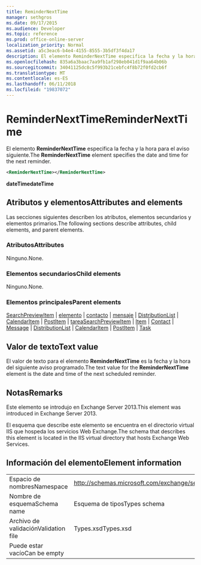 ```yaml
---
title: ReminderNextTime
manager: sethgros
ms.date: 09/17/2015
ms.audience: Developer
ms.topic: reference
ms.prod: office-online-server
localization_priority: Normal
ms.assetid: a5c3eac6-b4e4-4155-8555-3b5df3f4da17
description: El elemento ReminderNextTime especifica la fecha y la hora para el aviso siguiente.
ms.openlocfilehash: 835a6a3baac7aa9fb1af298eb041d1f9aa64b06b
ms.sourcegitcommit: 34041125dc8c5f993b21cebfc4f8b72f0fd2cb6f
ms.translationtype: MT
ms.contentlocale: es-ES
ms.lasthandoff: 06/11/2018
ms.locfileid: "19837072"
---
```

# <a name="remindernexttime"></a><span data-ttu-id="bd1e2-103">ReminderNextTime</span><span class="sxs-lookup"><span data-stu-id="bd1e2-103">ReminderNextTime</span></span>

<span data-ttu-id="bd1e2-104">El elemento **ReminderNextTime** especifica la fecha y la hora para el aviso siguiente.</span><span class="sxs-lookup"><span data-stu-id="bd1e2-104">The **ReminderNextTime** element specifies the date and time for the next reminder.</span></span> 
  
```XML
<ReminderNextTime></ReminderNextTime>
```

 <span data-ttu-id="bd1e2-105">**dateTime**</span><span class="sxs-lookup"><span data-stu-id="bd1e2-105">**dateTime**</span></span>
## <a name="attributes-and-elements"></a><span data-ttu-id="bd1e2-106">Atributos y elementos</span><span class="sxs-lookup"><span data-stu-id="bd1e2-106">Attributes and elements</span></span>

<span data-ttu-id="bd1e2-107">Las secciones siguientes describen los atributos, elementos secundarios y elementos primarios.</span><span class="sxs-lookup"><span data-stu-id="bd1e2-107">The following sections describe attributes, child elements, and parent elements.</span></span>
  
### <a name="attributes"></a><span data-ttu-id="bd1e2-108">Atributos</span><span class="sxs-lookup"><span data-stu-id="bd1e2-108">Attributes</span></span>

<span data-ttu-id="bd1e2-109">Ninguno.</span><span class="sxs-lookup"><span data-stu-id="bd1e2-109">None.</span></span>
  
### <a name="child-elements"></a><span data-ttu-id="bd1e2-110">Elementos secundarios</span><span class="sxs-lookup"><span data-stu-id="bd1e2-110">Child elements</span></span>

<span data-ttu-id="bd1e2-111">Ninguno.</span><span class="sxs-lookup"><span data-stu-id="bd1e2-111">None.</span></span>
  
### <a name="parent-elements"></a><span data-ttu-id="bd1e2-112">Elementos principales</span><span class="sxs-lookup"><span data-stu-id="bd1e2-112">Parent elements</span></span>

<span data-ttu-id="bd1e2-113">[SearchPreviewItem](searchpreviewitem.md) | [elemento](item.md) | [contacto](contact.md) | [mensaje](message-ex15websvcsotherref.md) | [DistributionList](distributionlist.md) | [CalendarItem](calendaritem.md) | [PostItem](postitem.md) | [tarea](task.md)</span><span class="sxs-lookup"><span data-stu-id="bd1e2-113">[SearchPreviewItem](searchpreviewitem.md) | [Item](item.md) | [Contact](contact.md) | [Message](message-ex15websvcsotherref.md) | [DistributionList](distributionlist.md) | [CalendarItem](calendaritem.md) | [PostItem](postitem.md) | [Task](task.md)</span></span>
  
## <a name="text-value"></a><span data-ttu-id="bd1e2-114">Valor de texto</span><span class="sxs-lookup"><span data-stu-id="bd1e2-114">Text value</span></span>

<span data-ttu-id="bd1e2-115">El valor de texto para el elemento **ReminderNextTime** es la fecha y la hora del siguiente aviso programado.</span><span class="sxs-lookup"><span data-stu-id="bd1e2-115">The text value for the **ReminderNextTime** element is the date and time of the next scheduled reminder.</span></span> 
  
## <a name="remarks"></a><span data-ttu-id="bd1e2-116">Notas</span><span class="sxs-lookup"><span data-stu-id="bd1e2-116">Remarks</span></span>

<span data-ttu-id="bd1e2-117">Este elemento se introdujo en Exchange Server 2013.</span><span class="sxs-lookup"><span data-stu-id="bd1e2-117">This element was introduced in Exchange Server 2013.</span></span>
  
<span data-ttu-id="bd1e2-118">El esquema que describe este elemento se encuentra en el directorio virtual IIS que hospeda los servicios Web Exchange.</span><span class="sxs-lookup"><span data-stu-id="bd1e2-118">The schema that describes this element is located in the IIS virtual directory that hosts Exchange Web Services.</span></span>
  
## <a name="element-information"></a><span data-ttu-id="bd1e2-119">Información del elemento</span><span class="sxs-lookup"><span data-stu-id="bd1e2-119">Element information</span></span>

|||
|:-----|:-----|
|<span data-ttu-id="bd1e2-120">Espacio de nombres</span><span class="sxs-lookup"><span data-stu-id="bd1e2-120">Namespace</span></span>  <br/> |http://schemas.microsoft.com/exchange/services/2006/types  <br/> |
|<span data-ttu-id="bd1e2-121">Nombre de esquema</span><span class="sxs-lookup"><span data-stu-id="bd1e2-121">Schema name</span></span>  <br/> |<span data-ttu-id="bd1e2-122">Esquema de tipos</span><span class="sxs-lookup"><span data-stu-id="bd1e2-122">Types schema</span></span>  <br/> |
|<span data-ttu-id="bd1e2-123">Archivo de validación</span><span class="sxs-lookup"><span data-stu-id="bd1e2-123">Validation file</span></span>  <br/> |<span data-ttu-id="bd1e2-124">Types.xsd</span><span class="sxs-lookup"><span data-stu-id="bd1e2-124">Types.xsd</span></span>  <br/> |
|<span data-ttu-id="bd1e2-125">Puede estar vacío</span><span class="sxs-lookup"><span data-stu-id="bd1e2-125">Can be empty</span></span>  <br/> ||
   

